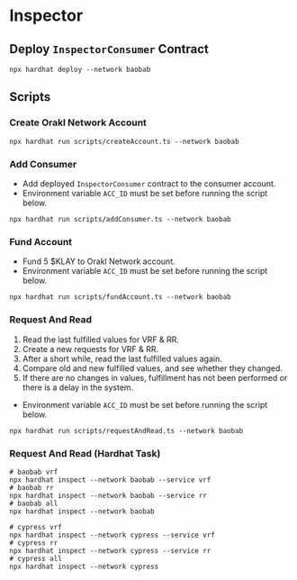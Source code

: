 # Inspector

## Deploy `InspectorConsumer` Contract

```shell
npx hardhat deploy --network baobab
```

## Scripts

### Create Orakl Network Account

```shell
npx hardhat run scripts/createAccount.ts --network baobab
```

### Add Consumer

- Add deployed `InspectorConsumer` contract to the consumer account.
- Environment variable `ACC_ID` must be set before running the script below.

```shell
npx hardhat run scripts/addConsumer.ts --network baobab
```

### Fund Account

- Fund 5 $KLAY to Orakl Network account.
- Environment variable `ACC_ID` must be set before running the script below.

```shell
npx hardhat run scripts/fundAccount.ts --network baobab
```

### Request And Read

1. Read the last fulfilled values for VRF & RR.
2. Create a new requests for VRF & RR.
3. After a short while, read the last fulfilled values again.
4. Compare old and new fulfilled values, and see whether they changed.
5. If there are no changes in values, fulfillment has not been performed or there is a delay in the system.

- Environment variable `ACC_ID` must be set before running the script below.

```shell
npx hardhat run scripts/requestAndRead.ts --network baobab
```

### Request And Read (Hardhat Task)

```shell
# baobab vrf
npx hardhat inspect --network baobab --service vrf
# baobab rr
npx hardhat inspect --network baobab --service rr
# baobab all
npx hardhat inspect --network baobab

# cypress vrf
npx hardhat inspect --network cypress --service vrf
# cypress rr
npx hardhat inspect --network cypress --service rr
# cypress all
npx hardhat inspect --network cypress
```
